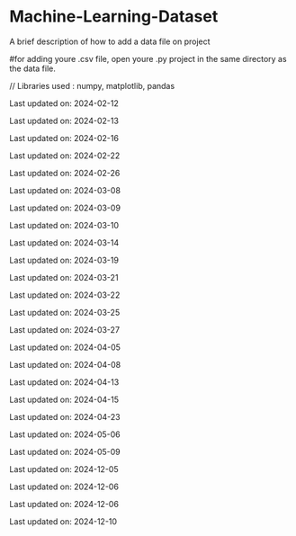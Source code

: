 # Machine-Learning-Dataset
A brief description of how to add a data file on project


#for adding youre .csv file, open youre .py project  in the same directory as the data file.

// Libraries used : numpy, matplotlib, pandas


Last updated on: 2024-02-12

Last updated on: 2024-02-13

Last updated on: 2024-02-16

Last updated on: 2024-02-22

Last updated on: 2024-02-26

Last updated on: 2024-03-08

Last updated on: 2024-03-09

Last updated on: 2024-03-10

Last updated on: 2024-03-14

Last updated on: 2024-03-19

Last updated on: 2024-03-21

Last updated on: 2024-03-22

Last updated on: 2024-03-25

Last updated on: 2024-03-27

Last updated on: 2024-04-05

Last updated on: 2024-04-08

Last updated on: 2024-04-13

Last updated on: 2024-04-15

Last updated on: 2024-04-23

Last updated on: 2024-05-06

Last updated on: 2024-05-09

Last updated on: 2024-12-05

Last updated on: 2024-12-06

Last updated on: 2024-12-06

Last updated on: 2024-12-10